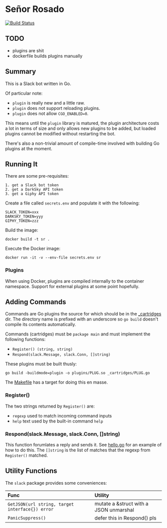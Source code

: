 # Señor Rosado

[![Build Status](https://travis-ci.org/weirdtales/senor-rosado.svg?branch=master)](https://travis-ci.org/weirdtales/senor-rosado)

## TODO

* plugins are shit
* dockerfile builds plugins manually

## Summary

This is a Slack bot written in Go.

Of particular note:

* `plugin` is really new and a little raw.
* `plugin` does not support reloading plugins.
* `plugin` does not allow `CGO_ENABLED=0`.

This means until the `plugin` library is matured, the plugin architecture
costs a lot in terms of size and only allows new plugins to be added, but
loaded plugins cannot be modified without restarting the bot.

There's also a non-trivial amount of compile-time involved with building
Go plugins at the moment.


## Running It

There are some pre-requisites:

```
1. get a Slack bot token
2. get a DarkSky API token
3. get a Giphy API token
```

Create a file called `secrets.env` and populate it with the following:

```
SLACK_TOKEN=xxx
DARKSKY_TOKEN=yyy
GIPHY_TOKEN=zzz
```

Build the image:

```
docker build -t sr .
```

Execute the Docker image:

```
docker run -it -v --env-file secrets.env sr
```

### Plugins

When using Docker, plugins are compiled internally to the container
namespace. Support for external plugins at some point hopefully.


## Adding Commands

Commands are Go plugins the source for which should be in the
[_cartridges](_cartridges/) dir. The directory name is prefixed with
an underscore so `go build` doesn't compile its contents automatically.

Commands (cartridges) must be `package main` and must implement the following
functions:

* `Register() (string, string)`
* `Respond(slack.Message, slack.Conn, []string)`

These plugins must be built thusly:

```
go build -buildmode=plugin -o plugins/PLUG.so _cartridges/PLUG.go
```

The [Makefile](Makefile) has a target for doing this en masse.


### Register()

The two strings returned by `Register()` are:

* `regexp` used to match incoming command inputs
* `help` text used by the built-in command `help`


### Respond(slack.Message, slack.Conn, []string)

This function forumlates a reply and sends it. See
[hello.go](_cartridges/hello.go) for an example of how to do this. The
`[]string` is the list of matches that the regexp from `Register()` matched.


## Utility Functions

The `slack` package provides some conveniences:

|Func|Utility|
|:---|:------|
|`GetJSON(url string, target interface{}) error`|mutate a &struct with a JSON unmarshal|
|`PanicSuppress()`|defer this in Respond() pls|

